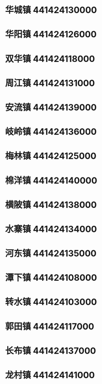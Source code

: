# 华城镇 441424130000
# 华阳镇 441424126000
# 双华镇 441424118000
# 周江镇 441424131000
# 安流镇 441424139000
# 岐岭镇 441424136000
# 梅林镇 441424125000
# 棉洋镇 441424140000
# 横陂镇 441424138000
# 水寨镇 441424134000
# 河东镇 441424135000
# 潭下镇 441424108000
# 转水镇 441424103000
# 郭田镇 441424117000
# 长布镇 441424137000
# 龙村镇 441424141000
